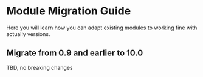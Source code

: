 # Module Migration Guide

Here you will learn how you can adapt existing modules to working fine with actually versions.

## Migrate from 0.9 and earlier to 10.0

TBD, no breaking changes
